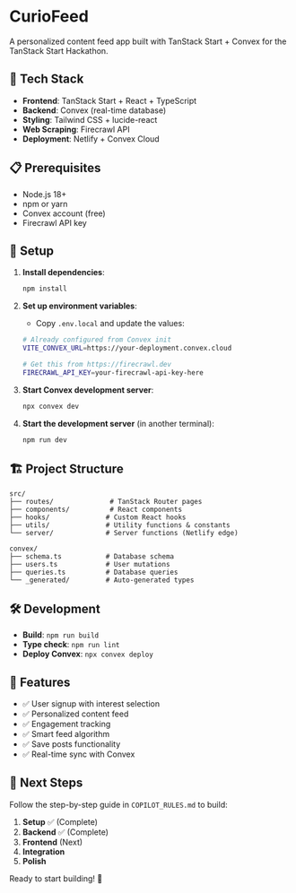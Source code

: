 # CurioFeed

A personalized content feed app built with TanStack Start + Convex for the TanStack Start Hackathon.

## 🚀 Tech Stack

- **Frontend**: TanStack Start + React + TypeScript
- **Backend**: Convex (real-time database)
- **Styling**: Tailwind CSS + lucide-react
- **Web Scraping**: Firecrawl API
- **Deployment**: Netlify + Convex Cloud

## 📋 Prerequisites

- Node.js 18+
- npm or yarn
- Convex account (free)
- Firecrawl API key

## 🔧 Setup

1. **Install dependencies**:
   ```bash
   npm install
   ```

2. **Set up environment variables**:
   - Copy `.env.local` and update the values:
   ```bash
   # Already configured from Convex init
   VITE_CONVEX_URL=https://your-deployment.convex.cloud
   
   # Get this from https://firecrawl.dev
   FIRECRAWL_API_KEY=your-firecrawl-api-key-here
   ```

3. **Start Convex development server**:
   ```bash
   npx convex dev
   ```

4. **Start the development server** (in another terminal):
   ```bash
   npm run dev
   ```

## 🏗️ Project Structure

```
src/
├── routes/              # TanStack Router pages
├── components/          # React components  
├── hooks/              # Custom React hooks
├── utils/              # Utility functions & constants
└── server/             # Server functions (Netlify edge)

convex/
├── schema.ts           # Database schema
├── users.ts            # User mutations  
├── queries.ts          # Database queries
└── _generated/         # Auto-generated types
```

## 🛠️ Development

- **Build**: `npm run build`
- **Type check**: `npm run lint` 
- **Deploy Convex**: `npx convex deploy`

## 📖 Features

- ✅ User signup with interest selection
- ✅ Personalized content feed
- ✅ Engagement tracking
- ✅ Smart feed algorithm
- ✅ Save posts functionality
- ✅ Real-time sync with Convex

## 🎯 Next Steps

Follow the step-by-step guide in `COPILOT_RULES.md` to build:

1. **Setup** ✅ (Complete)
2. **Backend** ✅ (Complete)  
3. **Frontend** (Next)
4. **Integration**
5. **Polish**

Ready to start building! 🚀
